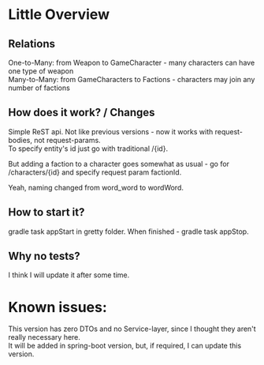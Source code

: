# Little Overview

## Relations
One-to-Many: from Weapon to GameCharacter - many characters can have one type of weapon  
Many-to-Many: from GameCharacters to Factions - characters may join any number of factions

## How does it work? / Changes
Simple ReST api. Not like previous versions - now it works with request-bodies, not request-params.  
To specify entity's id just go with traditional /{id}.
  
But adding a faction to a character goes somewhat as usual - go for /characters/{id} and specify request param factionId.  

Yeah, naming changed from word_word to wordWord.

## How to start it?
gradle task appStart in gretty folder. When finished - gradle task appStop.

## Why no tests?
I think I will update it after some time.

# Known issues:
This version has zero DTOs and no Service-layer, since I thought they aren't really necessary here.  
It will be added in spring-boot version, but, if required, I can update this version.
